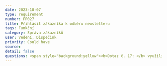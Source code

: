 ```yaml
---
date: 2023-10-07
type: requirement
number: FP027
title: Přihlásit zákazníka k odběru newsletteru
tags: Funkční
category: Správa zákazníků
user: Vedení, Dispečink
priority: Could have
source: 
detail: false
questions: <span style="background:yellow"><b>Dotaz č. 17: </b> využili byste možnosti hromadného e-mailového oslovování zákazníků (např. služba Ecomail)? </span>
---
```


